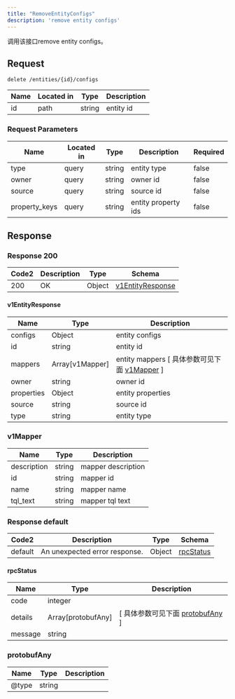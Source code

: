 ```yaml
---
title: "RemoveEntityConfigs"
description: 'remove entity configs'
---
```



调用该接口remove entity configs。



## Request


```
delete /entities/{id}/configs
```



| Name | Located in | Type | Description | 
| ---- | ---------- | ----------- | ----------- | 
| id | path | string | entity id |  



###  Request Parameters

| Name | Located in | Type | Description |  Required |
| ---- | ---------- | ----------- | ----------- |  ---- |
| type | query | string | entity type |  false |
| owner | query | string | owner id |  false |
| source | query | string | source id |  false |
| property_keys | query | string | entity property ids |  false |



## Response



### Response  200

 
| Code2 | Description | Type | Schema |
| ---- | ----------- | ------ | ------ |
| 200 | OK | Object | [v1EntityResponse](#v1EntityResponse) |

#### v1EntityResponse

| Name | Type | Description | 
| ---- | ---- | ----------- |    
| configs | Object | entity configs   |      
| id | string | entity id |          
| mappers | Array[v1Mapper] | entity mappers [ 具体参数可见下面 [v1Mapper](#v1Mapper) ] |       
| owner | string | owner id |     
| properties | Object | entity properties   |      
| source | string | source id |      
| type | string | entity type |   


  
    
          
     
   
     
   
       
         
### v1Mapper
| Name | Type | Description | 
| ---- | ---- | ----------- |     
| description | string | mapper description |      
| id | string | mapper id |      
| name | string | mapper name |      
| tql_text | string | mapper tql text |   


  
     
   
     
   
     
   
     
 
 


          
     
   
     
   
    
          
     
   
     
   
     
 
 


 


### Response  default

 
| Code2 | Description | Type | Schema |
| ---- | ----------- | ------ | ------ |
| default | An unexpected error response. | Object | [rpcStatus](#rpcStatus) |

#### rpcStatus

| Name | Type | Description | 
| ---- | ---- | ----------- |     
| code | integer |  |          
| details | Array[protobufAny] |  [ 具体参数可见下面 [protobufAny](#protobufAny) ] |       
| message | string |  |   


  
     
   
       
         
### protobufAny
| Name | Type | Description | 
| ---- | ---- | ----------- |     
| @type | string |  |   


  
     
 
 


          
     
   
     
 
 


 


